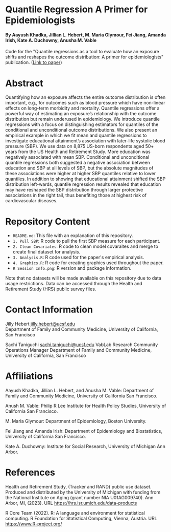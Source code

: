 # Quantile Regression A Primer for Epidemiologists
#### By Aayush Khadka, Jillian L. Hebert, M. Maria Glymour, Fei Jiang, Amanda Irish, Kate A. Duchowny, Anusha M. Vable
Code for the "Quantile regressions as a tool to evaluate how an exposure shifts and reshapes the outcome distribution: A primer for epidemiologists" publication. ([Link to paper](https://academic.oup.com/aje/advance-article-abstract/doi/10.1093/aje/kwae246/7726840))


# Abstract

Quantifying how an exposure affects the entire outcome distribution is often important, e.g., for outcomes such as blood pressure which have non-linear effects on long-term morbidity and mortality. Quantile regressions offer a powerful way of estimating an exposure’s relationship with the outcome distribution but remain underused in epidemiology. We introduce quantile regressions with a focus on distinguishing estimators for quantiles of the conditional and unconditional outcome distributions. We also present an empirical example in which we fit mean and quantile regressions to investigate educational attainment’s association with later-life systolic blood pressure (SBP). We use data on 8,875 US-born respondents aged 50+ years from the US Health and Retirement Study. More education was negatively associated with mean SBP. Conditional and unconditional quantile regressions both suggested a negative association between education and SBP at all levels of SBP, but the absolute magnitudes of these associations were higher at higher SBP quantiles relative to lower quantiles. In addition to showing that educational attainment shifted the SBP distribution left-wards, quantile regression results revealed that education may have reshaped the SBP distribution through larger protective associations in the right tail, thus benefiting those at highest risk of cardiovascular diseases.


# Repository Content

- `README.md`: This file with an explanation of this repository.
- `1. Pull SBP`: R code to pull the first SBP measure for each participant.
- `2. Clean Covariates`: R code to clean model covaraites and merge to create final dataset for analysis.
- `3. Analysis.R`: R code used for the paper's empirical analysis.
- `4. Graphics.R`: R code for creating graphics used throughout the paper.
- `R Session Info.png`: R version and package information.

Note that no datasets will be made available on this repository due to data usage restrictions. Data can be accessed through the Health and Retirement Study (HRS) public survey files. 


# Contact Information

Jilly Hebert jilly.hebert@ucsf.edu  
Department of Family and Community Medicine, University of California, San Francisco

Sachi Taniguchi sachi.taniguchi@ucsf.edu
VabLab Research Community Operations Manager
Department of Family and Community Medicine, University of California, San Francisco


# Affiliations

Aayush Khadka, Jillian L. Hebert, and Anusha M. Vable: Department of Family and Community Medicine, University of California San Francisco. 

Anush M. Vable: Philip R Lee Institute for Health Policy Studies, University of California San Francisco. 

M. Maria Glymour: Department of Epidemiology, Boston University. 

Fei Jiang and Amanda Irish: Department of Epidemiology and Biostatistics, University of California San Francisco. 

Kate A. Duchowny: Institute for Social Research, University of Michigan Ann Arbor.


# References

Health and Retirement Study, (Tracker and RAND) public use dataset. Produced and distributed by the University of Michigan with funding from the National Institute on Aging (grant number NIA U01AG009740). Ann Arbor, MI, (2023). URL https://hrs.isr.umich.edu/data-products

R Core Team (2022). R: A language and environment for statistical computing. R Foundation for Statistical Computing, Vienna, Austria. URL https://www.R-project.org/

